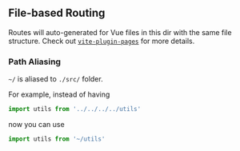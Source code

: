 ## File-based Routing

Routes will auto-generated for Vue files in this dir with the same file structure.
Check out [`vite-plugin-pages`](https://github.com/hannoeru/vite-plugin-pages) for more details.

### Path Aliasing

`~/` is aliased to `./src/` folder.

For example, instead of having

```ts
import utils from '../../../../utils'
```

now you can use

```ts
import utils from '~/utils'
```
